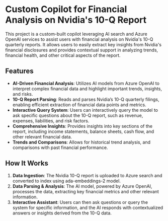# Custom Copilot for Financial Analysis on Nvidia's 10-Q Report

This project is a custom-built copilot leveraging AI search and Azure OpenAI services to assist users with financial analysis on Nvidia's 10-Q quarterly reports. It allows users to easily extract key insights from Nvidia's financial disclosures and provides contextual support in analyzing trends, financial health, and other critical aspects of the report.

## Features

- **AI-Driven Financial Analysis**: Utilizes AI models from Azure OpenAI to interpret complex financial data and highlight important trends, insights, and risks.
- **10-Q Report Parsing**: Reads and parses Nvidia’s 10-Q quarterly filings, enabling efficient extraction of financial data points and metrics.
- **Interactive Query System**: Users can interactively query the model to ask specific questions about the 10-Q report, such as revenue, expenses, liabilities, and risk factors.
- **Comprehensive Insights**: Provides insights into key sections of the report, including income statements, balance sheets, cash flow, and other relevant financial data.
- **Trends and Comparisons**: Allows for historical trend analysis, and comparisons with past financial performance.

## How It Works

1. **Data Ingestion**: The Nvidia 10-Q report is uploaded to Azure search and converted to index using ada-embeddings-2 model.
2. **Data Parsing & Analysis**: The AI model, powered by Azure OpenAI, processes the data, extracting key financial metrics and other relevant information.
3. **Interactive Assistant**: Users can then ask questions or query the system for specific information, and the AI responds with contextualized answers or insights derived from the 10-Q data.


  
